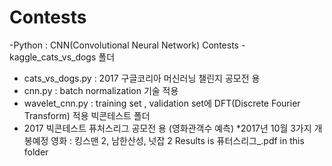 # Contests

-Python : CNN(Convolutional Neural Network)
Contests - kaggle_cats_vs_dogs 폴더
- cats_vs_dogs.py : 2017 구글코리아 머신러닝 챌린지 공모전 용
- cnn.py : batch normalization 기술 적용
- wavelet_cnn.py : training set , validation set에 DFT(Discrete Fourier Transform) 적용 
빅콘테스트 폴더
- 2017 빅콘테스트 퓨처스리그 공모전 용 (영화관객수 예측)
*2017년 10월 3가지 개봉예정 영화 : 킹스맨 2, 남한산성, 넛잡 2
Results is 퓨터스리그_.pdf in this folder
